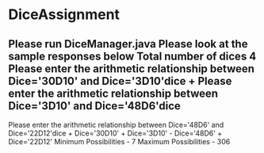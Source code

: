 # DiceAssignment
Please run DiceManager.java
Please look at the sample responses below
Total number of dices 4
Please enter the arithmetic relationship between Dice='30D10' and Dice='3D10'dice
+
Please enter the arithmetic relationship between Dice='3D10' and Dice='48D6'dice
-
Please enter the arithmetic relationship between Dice='48D6' and Dice='22D12'dice
+
Dice='30D10' + Dice='3D10' - Dice='48D6' + Dice='22D12' 
Minimum Possibilities - 7
Maximum Possibilities - 306
